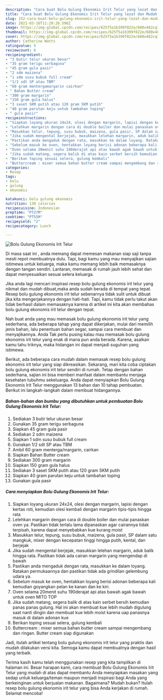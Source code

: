 ```yaml
---
description: "Cara buat Bolu Gulung Ekonomis Irit Telur yang lezat dan Mudah Dibuat"
title: "Cara buat Bolu Gulung Ekonomis Irit Telur yang lezat dan Mudah Dibuat"
slug: 152-cara-buat-bolu-gulung-ekonomis-irit-telur-yang-lezat-dan-mudah-dibuat
date: 2021-03-16T11:29:20.596Z
image: https://img-global.cpcdn.com/recipes/625f5a1b399f822e/680x482cq70/bolu-gulung-ekonomis-irit-telur-foto-resep-utama.jpg
thumbnail: https://img-global.cpcdn.com/recipes/625f5a1b399f822e/680x482cq70/bolu-gulung-ekonomis-irit-telur-foto-resep-utama.jpg
cover: https://img-global.cpcdn.com/recipes/625f5a1b399f822e/680x482cq70/bolu-gulung-ekonomis-irit-telur-foto-resep-utama.jpg
author: Catherine Watts
ratingvalue: 5
reviewcount: 6
recipeingredient:
- "3 butir telur ukuran besar"
- "35 gram terigu serbaguna"
- "45 gram gula pasir"
- "2 sdm maizena"
- "1 sdm susu bubuk full cream"
- "1/2 sdt SP atau TBM"
- "60 gram mentergamargarin cairkan"
- " Bahan Butter cream"
- "300 gram margarin"
- "150 gram gula halus"
- "3 saset SKM putih atau 120 gram SKM putih"
- "40 gram parutan keju untuk tambahan toping"
- " gula pasir"
recipeinstructions:
- "Siapkan loyang ukuran 24x24, olesi dengan margarin, lapisi dengan kertas roti, kemudian olesi kembali dengan margarin tipis-tipis hingga rata"
- "Lelehkan margarin dengan cara di double boiler dan mulai panaskan oven ya. Pastikan tidak terlalu lama dipanaskan agar cairannya tidak terpisah, karena dapat menyebabkan kue kurang moist"
- "Masukkan telur, tepung, susu bubuk, maizena, gula pasir, SP dalam satu mangkuk, mixer dengan kecepatan tinggi hingga putih, kental, dan berjejak"
- "Jika sudah mengental berjejak, masukkan lelehan margarin, aduk balik hingga rata. Pastikan tidak ada cairan margarin yang mengendap di bawah"
- "Pastikan anda mengaduk dengan rata, masukkan ke dalam loyang. Ratakan permukaannya dan pastikan tidak ada grindilan gelembung udara ya."
- "Sebelum masuk ke oven, hentakkan loyang berisi adonan beberapa kali kemudian goyangkan pelan ke kanan dan ke kiri."
- "Oven selama 20menit suhu 190derajat api atas bawah agak bawah untuk oven MITO TOP"
- "Jika sudah matang, segera balik di atas kain serbet bersih kemudian panas panas gulung. Hal ini akan membuat kue lebih mudah digulung saat nanti dingin dan membuat kue lebih moist karena uap panasnya masuk di dalam adonan kue"
- "Berikan toping sesuai selera, gulung kembali"
- "Buttercream : mixer semua bahan butter cream sampai mengembang dan ringan. Butter cream siap digunakan"
categories:
- Resep
tags:
- bolu
- gulung
- ekonomis

katakunci: bolu gulung ekonomis 
nutrition: 130 calories
recipecuisine: Indonesian
preptime: "PT27M"
cooktime: "PT55M"
recipeyield: "2"
recipecategory: Lunch

---
```



![Bolu Gulung Ekonomis Irit Telur](https://img-global.cpcdn.com/recipes/625f5a1b399f822e/680x482cq70/bolu-gulung-ekonomis-irit-telur-foto-resep-utama.jpg)

Di masa  saat ini , anda memang dapat memesan makanan siap saji tanpa mesti repot membuatnya dulu. Tapi, bagi kamu yang mau menyajikan sajian istimewa untuk keluarga, maka kamu memang lebih baik memasaknya dengan tangan sendiri. Lantaran, memasak di rumah jauh lebih sehat dan dapat menyesuaikan sesuai selera keluarga.

Jika anda lagi mencari inspirasi resep bolu gulung ekonomis irit telur yang nikmat dan mudah dibuat,maka anda sudah berada di tempat yang tepat. Resep bolu gulung ekonomis irit telur  sebenarnya tidak sulit untuk dibuat jika kita mengerjakannya dengan hati-hati. Tapi, kamu tidak perlu takut akan tidak berhasil dalam memasaknya 
karena di artikel ini kita akan membahas bolu gulung ekonomis irit telur dengan tepat.  



Nah buat anda yang mau memasak bolu gulung ekonomis irit telur yang sederhana, ada beberapa tahap yang dapat dikerjakan, mulai dari memilih jenis bahan, lalu penentuan bahan segar, sampai cara membuat dan menyajikannya. Anda Tak perlu pusing kalau mau memasak bolu gulung ekonomis irit telur yang enak di mana pun anda berada. Karena, asalkan kamu  tahu triknya, maka hidangan ini dapat menjadi suguhan yang istimewa.

Berikut, ada beberapa cara mudah dalam memasak resep bolu gulung ekonomis irit telur yang siap dikreasikan. Sekarang, mari kita coba ciptakan bolu gulung ekonomis irit telur sendiri di rumah. Tetap dengan bahan sederhana, sajian ini bisa memberi manfaat dalam membantu menjaga kesehatan tubuhmu sekeluarga. Anda dapat menyiapkan Bolu Gulung Ekonomis Irit Telur menggunakan 13 bahan dan 10 tahap pembuatan. Berikut ini langkah-langkah dalam membuat hidangannya.

<!--inarticleads1-->

##### Bahan-bahan dan bumbu yang dibutuhkan untuk pembuatan Bolu Gulung Ekonomis Irit Telur:

1. Sediakan 3 butir telur ukuran besar
1. Gunakan 35 gram terigu serbaguna
1. Siapkan 45 gram gula pasir
1. Sediakan 2 sdm maizena
1. Siapkan 1 sdm susu bubuk full cream
1. Gunakan 1/2 sdt SP atau TBM
1. Ambil 60 gram menterga/margarin, cairkan
1. Siapkan  Bahan Butter cream
1. Sediakan 300 gram margarin
1. Siapkan 150 gram gula halus
1. Sediakan 3 saset SKM putih atau 120 gram SKM putih
1. Siapkan 40 gram parutan keju untuk tambahan toping
1. Gunakan  gula pasir




<!--inarticleads2-->

##### Cara menyiapkan Bolu Gulung Ekonomis Irit Telur:

1. Siapkan loyang ukuran 24x24, olesi dengan margarin, lapisi dengan kertas roti, kemudian olesi kembali dengan margarin tipis-tipis hingga rata
1. Lelehkan margarin dengan cara di double boiler dan mulai panaskan oven ya. Pastikan tidak terlalu lama dipanaskan agar cairannya tidak terpisah, karena dapat menyebabkan kue kurang moist
1. Masukkan telur, tepung, susu bubuk, maizena, gula pasir, SP dalam satu mangkuk, mixer dengan kecepatan tinggi hingga putih, kental, dan berjejak
1. Jika sudah mengental berjejak, masukkan lelehan margarin, aduk balik hingga rata. Pastikan tidak ada cairan margarin yang mengendap di bawah
1. Pastikan anda mengaduk dengan rata, masukkan ke dalam loyang. Ratakan permukaannya dan pastikan tidak ada grindilan gelembung udara ya.
1. Sebelum masuk ke oven, hentakkan loyang berisi adonan beberapa kali kemudian goyangkan pelan ke kanan dan ke kiri.
1. Oven selama 20menit suhu 190derajat api atas bawah agak bawah untuk oven MITO TOP
1. Jika sudah matang, segera balik di atas kain serbet bersih kemudian panas panas gulung. Hal ini akan membuat kue lebih mudah digulung saat nanti dingin dan membuat kue lebih moist karena uap panasnya masuk di dalam adonan kue
1. Berikan toping sesuai selera, gulung kembali
1. Buttercream : mixer semua bahan butter cream sampai mengembang dan ringan. Butter cream siap digunakan




Jadi, itulah artikel tentang  bolu gulung ekonomis irit telur  yang praktis dan mudah dilakukan versi kita. Semoga kamu dapat membuatnya dengan hasil yang terbaik. 

Terima kasih kamu telah menggunakan resep yang kita tampilkan di halaman ini. Besar harapan kami, cara membuat  Bolu Gulung Ekonomis Irit Telur yang mudah di atas dapat membantu Anda menyiapkan masakan yang sedap untuk keluarga/teman maupun menjadi inspirasi bagi Anda yang berkeinginan untuk berjualan makanan. Bagaimana? Mudah bukan? Itulah resep bolu gulung ekonomis irit telur yang bisa Anda kerjakan di rumah. Selamat mencoba!


